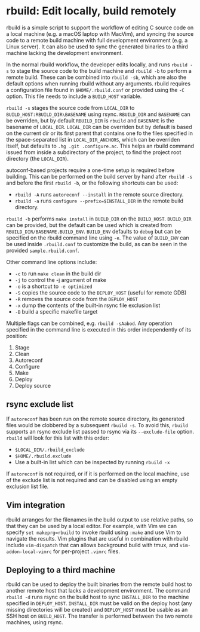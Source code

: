 # rbuild: Edit locally, build remotely

rbuild is a simple script to support the workflow of editing C source code
on a local machine (e.g. a macOS laptop with MacVim), and syncing the
source code to a remote build machine with full development environment
(e.g. a Linux server). It can also be used to sync the generated binaries to a
third machine lacking the development environment.

In the normal rbuild workflow, the developer edits locally, and
runs `rbuild -s` to stage the source code to the build machine and
`rbuild -b` to perform a remote build. These can be combined into
`rbuild -sb`, which are also the default options when running rbuild
without any arguments. rbuild requires a configuration file found
in `$HOME/.rbuild.conf` or provided using the `-C` option. This file
needs to include a `BUILD_HOST` variable.

`rbuild -s` stages the source code from `LOCAL_DIR` to
`BUILD_HOST:RBUILD_DIR\BASENAME` using rsync. `RBUILD_DIR` and `BASENAME` can be overriden,
but by default `RBUILD_DIR` is `rbuild` and `BASENAME` is the
basename of `LOCAL_DIR`. `LOCAL_DIR` can be overriden but by default
is based on the current dir or its first parent that contains one
fo the files specified in the space-separated list in `LOCAL_DIR_ANCHORS`,
which can be overriden itself, but defaults to `.hg .git .configure.ac`.
This helps an rbuild command issued from inside a subdirectory of
the project, to find the project root directory (the `LOCAL_DIR`).

autoconf-based projects require a one-time setup is required before building.
This can be performed on the build server by hand after `rbuild -s` and
before the first `rbuild -b`, or the following shortcuts can be used:

* `rbuild -A` runs `autoreconf --install` in the remote source directory.
* `rbuild -a` runs `configure --prefix=$INSTALL_DIR` in the remote build directory.

`rbuild -b` performs `make install` in `BUILD_DIR` on the `BUILD_HOST`.
`BUILD_DIR` can be provided, but the default can be used which is created
from `RBUILD_DIR/BASENAME.BUILD_ENV`. `BUILD_ENV` defaults to `debug` but
can be specified on the rbuild command line using `-e`. The value of
`BUILD_ENV` can be used inside `.rbuild.conf` to customize the build,
as can be seen in the provided `sample.rbuild.conf`.

Other command line options include:

* `-c` to run `make clean` in the build dir
* `-j` to control the -j argument of make
* `-o` is a shortcut to `-e optimized`
* `-S` copies the source code to the `DEPLOY_HOST` (useful for remote GDB)
* `-R` removes the source code from the `DEPLOY_HOST`
* `-x` dump the contents of the built-in rsync file exclusion list
* `-B` build a specific makefile target


Multiple flags can be combined, e.g. `rbuild -sAabod`. 
Any operation specified in the command line is executed
in this order independently of its position:

1. Stage
1. Clean
1. Autoreconf
1. Configure
1. Make
1. Deploy
1. Deploy source

## rsync exclude list

If `autoreconf` has been run on the remote source directory, its generated
files would be clobbered by a subsequent `rbuild -s`. To avoid this, `rbuild`
supports an rsync exclude list passed to rsync via its `--exclude-file`
option. `rbuild` will look for this list with this order:

* `$LOCAL_DIR/.rbuild_exclude`
* `$HOME/.rbuild.exclude`
* Use a built-in list which can be inspected by running `rbuild -x`

If `autoreconf` is not required, or if it is performed on the local machine,
use of the exclude list is not required and can be disabled using an empty
exclusion list file.

## Vim integration

rbuild arranges for the filenames in the build output to use relative
paths, so that they can be used by a local editor. For example,
with Vim we can specify `set makeprg=rbuild` to invoke rbuild using
`:make` and use Vim to navigate the results. Vim plugins that are
useful in combination with rbuild include `vim-dispatch` that can
allows background build with tmux, and `vim-addon-local-vimrc` for
per-project `.vimrc` files.


## Deploying to a third machine

rbuild can be used to deploy the built binaries from the remote
build host to another remote host that lacks a development environment.
The command `rbuild -d` runs rsync on the build host to sync
`INSTALL_DIR` to the machine specified in `DEPLOY_HOST`.  `INSTALL_DIR`
must be valid on the deploy host (any missing directories will be
created) and `DEPLOY_HOST` must be usable as an SSH host on
`BUILD_HOST`.  The transfer is performed between the two remote
machines, using rsync.
